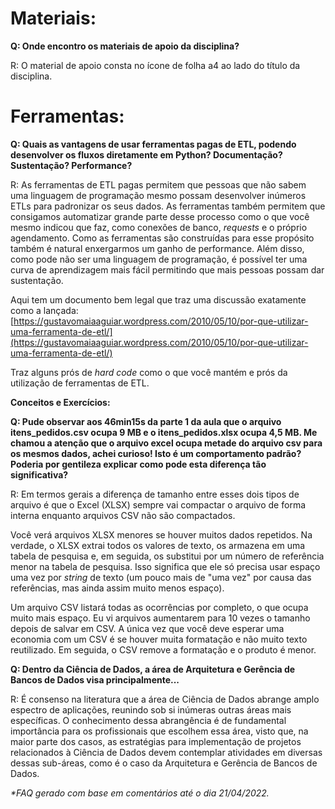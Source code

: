# **Materiais:**

**Q: Onde encontro os materiais de apoio da disciplina?**

R: O material de apoio consta no ícone de folha a4 ao lado do título da disciplina.

# **Ferramentas:**

**Q: Quais as vantagens de usar ferramentas pagas de ETL, podendo desenvolver os fluxos diretamente em Python? Documentação? Sustentação? Performance?**

R: As ferramentas de ETL pagas permitem que pessoas que não sabem uma linguagem de programação mesmo possam desenvolver inúmeros ETLs para padronizar os seus dados. As ferramentas também permitem que consigamos automatizar grande parte desse processo como o que você mesmo indicou que faz, como conexões de banco, _requests_ e o próprio agendamento. Como as ferramentas são construídas para esse propósito também é natural enxergarmos um ganho de performance. Além disso, como pode não ser uma linguagem de programação, é possível ter uma curva de aprendizagem mais fácil permitindo que mais pessoas possam dar sustentação.

Aqui tem um documento bem legal que traz uma discussão exatamente como a lançada: [https://gustavomaiaaguiar.wordpress.com/2010/05/10/por-que-utilizar-uma-ferramenta-de-etl/](https://gustavomaiaaguiar.wordpress.com/2010/05/10/por-que-utilizar-uma-ferramenta-de-etl/)

Traz alguns prós de _hard code_ como o que você mantém e prós da utilização de ferramentas de ETL.

**Conceitos e Exercícios:**

**Q: Pude observar aos 46min15s da parte 1 da aula que o arquivo itens\_pedidos.csv ocupa 9 MB e o itens\_pedidos.xlsx ocupa 4,5 MB. Me chamou a atenção que o arquivo excel ocupa metade do arquivo csv para os mesmos dados, achei curioso! Isto é um comportamento padrão? Poderia por gentileza explicar como pode esta diferença tão significativa?**

R: Em termos gerais a diferença de tamanho entre esses dois tipos de arquivo é que o Excel (XLSX) sempre vai compactar o arquivo de forma interna enquanto arquivos CSV não são compactados.

Você verá arquivos XLSX menores se houver muitos dados repetidos. Na verdade, o XLSX extrai todos os valores de texto, os armazena em uma tabela de pesquisa e, em seguida, os substitui por um número de referência menor na tabela de pesquisa. Isso significa que ele só precisa usar espaço uma vez por _string_ de texto (um pouco mais de &quot;uma vez&quot; por causa das referências, mas ainda assim muito menos espaço).

Um arquivo CSV listará todas as ocorrências por completo, o que ocupa muito mais espaço. Eu vi arquivos aumentarem para 10 vezes o tamanho depois de salvar em CSV. A única vez que você deve esperar uma economia com um CSV é se houver muita formatação e não muito texto reutilizado. Em seguida, o CSV remove a formatação e o produto é menor.

**Q: Dentro da Ciência de Dados, a área de Arquitetura e Gerência de Bancos de Dados visa principalmente...**

R: É consenso na literatura que a área de Ciência de Dados abrange amplo espectro de aplicações, reunindo sob si inúmeras outras áreas mais específicas. O conhecimento dessa abrangência é de fundamental importância para os profissionais que escolhem essa área, visto que, na maior parte dos casos, as estratégias para implementação de projetos relacionados à Ciência de Dados devem contemplar atividades em diversas dessas sub-áreas, como é o caso da Arquitetura e Gerência de Bancos de Dados.

_\*FAQ gerado com base em comentários até o dia 21/04/2022._